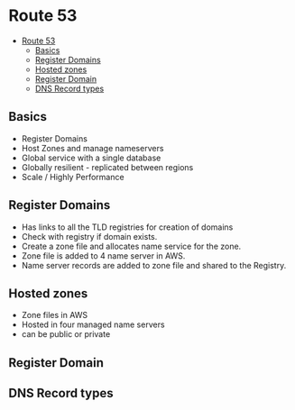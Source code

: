 
# Route 53

- [Route 53](#route-53)
  - [Basics](#basics)
  - [Register Domains](#register-domains)
  - [Hosted zones](#hosted-zones)
  - [Register Domain](#register-domain)
  - [DNS Record types](#dns-record-types)

## Basics
- Register Domains
- Host Zones and manage nameservers
- Global service with a single database
- Globally resilient - replicated between regions
- Scale / Highly Performance

## Register Domains

- Has links to all the TLD registries for creation of domains
- Check with registry if domain exists.
- Create a zone file and allocates name service for the zone.
- Zone file is added to 4 name server in AWS.
- Name server records are added to zone file and shared to the Registry.

## Hosted zones

- Zone files in AWS
- Hosted in four managed name servers
- can be public or private

## Register Domain 

## DNS Record types
